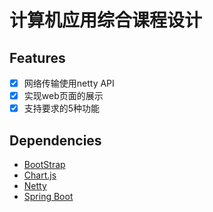 # 计算机应用综合课程设计  

## Features

- [x] 网络传输使用netty API
- [x] 实现web页面的展示
- [x] 支持要求的5种功能

## Dependencies 

- [BootStrap](https://getbootstrap.com/)  
- [Chart.js](https://www.chartjs.org/)  
- [Netty](https://netty.io/)  
- [Spring Boot](https://spring.io/projects/spring-boot)  
